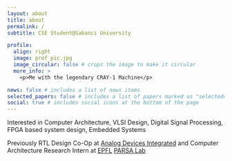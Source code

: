 ```yaml
---
layout: about
title: about
permalink: /
subtitle: CSE Student@Sabanci University

profile:
  align: right
  image: prof_pic.jpg
  image_circular: false # crops the image to make it circular
  more_info: >
    <p>Me with the legendary CRAY-1 Machine</p>

news: false # includes a list of news items
selected_papers: false # includes a list of papers marked as "selected={true}"
social: true # includes social icons at the bottom of the page
---
```


Interested in Computer Architecture, VLSI Design, Digital Signal Processing, FPGA based system design, Embedded Systems

Previously RTL Design Co-Op at [Analog Devices Integrated](https://www.analog.com) and Computer Architecture Research Intern at [EPFL](https://www.epfl.ch/en/) [PARSA Lab](https://parsa.epfl.ch/)
